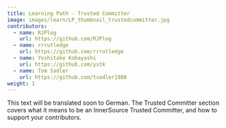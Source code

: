 ```yaml
---
title: Learning Path - Trusted Committer
image: images/learn/LP_thumbnail_trustedcommitter.jpg
contributors:
  - name: RJPlog
    url: https://github.com/RJPlog
  - name: rrrutledge
    url: https://github.com/rrrutledge
  - name: Yoshitake Kobayashi
    url: https://github.com/ystk
  - name: Tom Sadler
    url: https://github.com/tsadler1988
weight: 1
---
```


This text will be translated soon to German.
The Trusted Committer section covers what it means to be an InnerSource Trusted Committer, and how to support your contributors.
<!--- This file autogenerated from https://github.com/InnerSourceCommons/InnerSourceLearningPath/blob/master/scripts -->